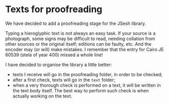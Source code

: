 # Texts for proofreading

We have decided to add a proofreading stage for the JSesh library.

Typing a hieroglyphic text is not always an easy task. If your source is a photograph, some signs may be difficult to read, needing collation from other sources or the original itself; editions can be faulty, etc. And the encoder may (or will) make mistakes. I remember that the entry for Cairo JE 60539 (stela of year 400) missed a whole line!

I have decided to organise the library a little better:

- texts I receive will go in the proofreading folder, in order to be checked;
- after a first check, texts will go in the `text` folder;
- when a very thorough check is performed on a text, it will be written in the text body itself. The best way to perform such check is when actually working on the text.
